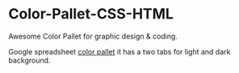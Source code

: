 # Color-Pallet-CSS-HTML
Awesome Color Pallet for graphic design &amp; coding.

Google spreadsheet <a href="https://docs.google.com/spreadsheets/d/1L33gScO2r9OQrWPZgYWARuAQW3EZ9h1mYSiKUrtQGRo/edit?usp=sharing">color pallet</a> it has a two tabs for light and dark background.









